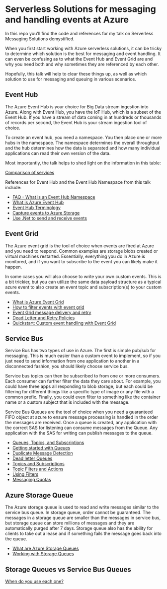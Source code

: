 # Serverless Solutions for messaging and handling events at Azure

In this repo you'll find the code and references for my talk on Serverless Messaging Solutions demystified.

When you first start working with Azure serverless solutions, it can be tricky to determine which solution is the best for messaging and event handling.  It can even be confusing as to what the Event Hub and Event Grid are and why you need both and why sometimes they are referenced by each other.

Hopefully, this talk will help to clear these things up, as well as which solution to use for messaging and queuing in various scenarios.

## Event Hub

The Azure Event Hub is your choice for Big Data stream ingestion into Azure.  Along with Event Hub, you have the IoT Hub, which is a subset of the Event Hub. If you have a stream of data coming in at hundreds or thousands of records per second, the Event Hub is your stream ingestion tool of choice.

To create an event hub, you need a namespace.  You then place one or more hubs in the namespace.  The namespace determines the overall throughput and the hub determines how the data is separated and how many individual applications can read their own version of the data.

Most importantly, the talk helps to shed light on the information in this table:

[Comparison of services](https://docs.microsoft.com/en-us/azure/event-grid/compare-messaging-services#comparison-of-services?WT.mc_id=AZ-MVP-5004334)

References for Event Hub and the Event Hub Namespace from this talk include:

- [FAQ - What is an Event Hub Namespace](https://docs.microsoft.com/en-us/azure/event-hubs/event-hubs-faq?WT.mc_id=AZ-MVP-5004334)  
- [What is Azure Event Hub](https://docs.microsoft.com/en-us/azure/event-hubs/event-hubs-about?WT.mc_id=AZ-MVP-5004334)  
- [Event Hub Terminology](https://docs.microsoft.com/en-us/azure/event-hubs/event-hubs-features?WT.mc_id=AZ-MVP-5004334)  
- [Capture events to Azure Storage](https://docs.microsoft.com/en-us/azure/event-hubs/event-hubs-capture-overview?WT.mc_id=AZ-MVP-5004334)  
- [Use .Net to send and receive events](https://docs.microsoft.com/en-us/azure/event-hubs/event-hubs-dotnet-standard-getstarted-send?WT.mc_id=AZ-MVP-5004334)

## Event Grid

The Azure event grid is the tool of choice when events are fired at Azure and you need to respond.  Common examples are storage blobs created or virtual machines restarted.  Essentially, everything you do in Azure is monitored, and if you want to subscribe to the event you can likely make it happen.

In some cases you will also choose to write your own custom events.  This is a bit trickier, but you can utilize the same data payload structure as a typical azure event to also create an event topic and subscription(s) to your custom events.

- [What is Azure Event Grid](https://docs.microsoft.com/azure/event-grid/overview?WT.mc_id=AZ-MVP-5004334)  
- [How to filter events with event grid](https://docs.microsoft.com/en-us/azure/event-grid/how-to-filter-events?WT.mc_id=AZ-MVP-5004334)  
- [Event Grid message delivery and retry](https://docs.microsoft.com/en-us/azure/event-grid/delivery-and-retry?WT.mc_id=AZ-MVP-5004334)  
- [Dead Letter and Retry Policies](https://docs.microsoft.com/en-us/azure/event-grid/manage-event-delivery?WT.mc_id=AZ-MVP-5004334)  
- [Quickstart: Custom event handling with Event Grid](https://docs.microsoft.com/azure/event-grid/custom-event-quickstart?WT.mc_id=AZ-MVP-5004334)

## Service Bus

Service Bus has two types of use in Azure.  The first is simple pub/sub for messaging.  This is much easier than a custom event to implement, so if you just need to send information from one application to another in a disconnected fashion, you should likely choose service bus.  

Service bus topics can then be subscribed to from one or more consumers.  Each consumer can further filter the data they care about.  For example, you could have three apps all responding to blob storage, but each could be filtering for different things like a specific type of image or any file with a common prefix.  Finally, you could even filter to something like the container name or a custom subject that is included with the message.

Service Bus Queues are the tool of choice when you need a guaranteed FIFO object at azure to ensure message processing is handled in the order the messages are received.  Once a queue is created, any application with the correct SAS for listening can consume messages from the Queue.  Any application with the SAS for writing can publish messages to the queue.  

- [Queues, Topics, and Subscriptions](https://docs.microsoft.com/en-us/azure/service-bus-messaging/service-bus-queues-topics-subscriptions?WT.mc_id=AZ-MVP-5004334)
- [Getting started with Queues](https://docs.microsoft.com/en-us/azure/service-bus-messaging/service-bus-dotnet-get-started-with-queues?WT.mc_id=AZ-MVP-5004334)
- [Duplicate Message Detection](https://docs.microsoft.com/en-us/azure/service-bus-messaging/duplicate-detection?WT.mc_id=AZ-MVP-5004334)
- [Dead letter Queues](https://docs.microsoft.com/en-us/azure/service-bus-messaging/service-bus-dead-letter-queues?WT.mc_id=AZ-MVP-5004334)
- [Topics and Subscriptions](https://docs.microsoft.com/en-us/azure/service-bus-messaging/service-bus-dotnet-how-to-use-topics-subscriptions?WT.mc_id=AZ-MVP-5004334)
- [Topic Filters and Actions](https://docs.microsoft.com/azure/service-bus-messaging/topic-filters?WT.mc_id=AZ-MVP-5004334)
- [Using Filters](https://docs.microsoft.com/en-us/azure/service-bus-messaging/service-bus-filter-examples?WT.mc_id=AZ-MVP-5004334)
- [Messaging Quotas](https://docs.microsoft.com/azure/service-bus-messaging/service-bus-quotas?WT.mc_id=AZ-MVP-5004334)  

## Azure Storage Queue

The Azure storage queue is used to read and write messages similar to the service bus queue.  In storage queue, order cannot be guaranteed.  The messages in a storage queue are smaller than the messages in service bus, but storage queue can store millions of messages and they are automatically purged after 7 days.  Storage queue also has the ability for clients to take out a lease and if something fails the message goes back into the queue.

- [What are Azure Storage Queues](https://docs.microsoft.com/azure/storage/queues/storage-queues-introduction?WT.mc_id=AZ-MVP-5004334)
- [Working with Storage Queues](https://docs.microsoft.com/en-us/azure/storage/queues/storage-dotnet-how-to-use-queues?WT.mc_id=AZ-MVP-5004334&tabs=dotnet)  


## Storage Queues vs Service Bus Queues

[When do you use each one?](https://docs.microsoft.com/en-us/azure/service-bus-messaging/service-bus-azure-and-service-bus-queues-compared-contrasted?WT.mc_id=AZ-MVP-5004334)  